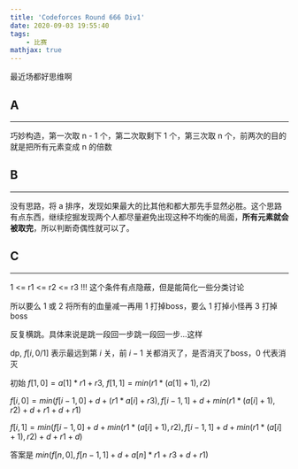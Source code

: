 ```yaml
---
title: 'Codeforces Round 666 Div1'
date: 2020-09-03 19:55:40
tags: 
    - 比赛
mathjax: true
---
```


最近场都好思维啊

## A
-----

巧妙构造，第一次取 n - 1 个，第二次取剩下 1 个，第三次取 n 个，前两次的目的就是把所有元素变成 n 的倍数

## B
-----

没有思路，将 a 排序，发现如果最大的比其他和都大那先手显然必胜。这个思路有点东西，继续挖掘发现两个人都尽量避免出现这种不均衡的局面，**所有元素就会被取完**，所以判断奇偶性就可以了。

## C
-----

1 <= r1 <= r2 <= r3 !!! 这个条件有点隐蔽，但是能简化一些分类讨论

所以要么 1 或 2 将所有的血量减一再用 1 打掉boss，要么 1 打掉小怪再 3 打掉boss

反复横跳。具体来说是跳一段回一步跳一段回一步...这样

dp, $f[i, 0/1]$ 表示最远到第 $i$ 关，前 $i - 1$ 关都消灭了，是否消灭了boss，0 代表消灭

初始 $f[1, 0] = a[1] * r1 + r3$, $f[1, 1] = min(r1 * (a[1] + 1), r2)$

$f[i, 0] = min(f[i - 1, 0] + d + (r1 * a[i] + r3), f[i - 1, 1] + d + min(r1 * (a[i] + 1), r2) + d + r1 + d + r1)$

$f[i, 1] = min(f[i - 1, 0] + d + min(r1 * (a[i] + 1), r2), f[i - 1, 1] + d + min(r1 * (a[i] + 1), r2) + d + r1 + d)$

答案是 $min(f[n, 0], f[n - 1, 1] + d + a[n] * r1 + r3 + d + r1)$